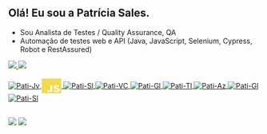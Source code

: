 ## Olá! Eu sou a Patrícia Sales.

- Sou Analista de Testes / Quality Assurance, QA
- Automação de testes web e API (Java, JavaScript, Selenium, Cypress, Robot e RestAssured)
 
 <a href="https://github.com/msales-patricia">
  <img height="180em" src="https://github-readme-stats.vercel.app/api?username=msales-patricia&show_icons=true&theme=dracula&include_all_commits=true&count_private=true"/>
  <img height="180em" src="https://github-readme-stats.vercel.app/api/top-langs/?username=msales-patricia&layout=compact&langs_count=7&theme=dracula"/>
</div>
  <div style="display: inline_block"><br>
  <img align="center" alt="Pati-Jv" height="30" width="40" src="https://cdn.jsdelivr.net/gh/devicons/devicon/icons/java/java-original.svg">
  <img align="center" alt="Pati-Js" height="30" width="40" src="https://raw.githubusercontent.com/devicons/devicon/master/icons/javascript/javascript-plain.svg">
  <img align="center" alt="Pati-Sl" height="30" width="40" src="https://cdn.jsdelivr.net/gh/devicons/devicon/icons/selenium/selenium-original.svg" />
  <img align="center" alt="Pati-VC" height="30" width="40" src="https://cdn.jsdelivr.net/gh/devicons/devicon/icons/vscode/vscode-original.svg" />
  <img align="center" alt="Pati-Gl" height="30" width="40" src="https://cdn.jsdelivr.net/gh/devicons/devicon/icons/gitlab/gitlab-original.svg" />
  <img align="center" alt="Pati-Tl" height="30" width="40" src="https://cdn.jsdelivr.net/gh/devicons/devicon/icons/trello/trello-plain.svg" />
  <img align="center" alt="Pati-Az" height="30" width="40" src="https://cdn.jsdelivr.net/gh/devicons/devicon/icons/azure/azure-original.svg" />
  <img align="center" alt="Pati-Gl" height="30" width="40" src="https://cdn.jsdelivr.net/gh/devicons/devicon/icons/gitlab/gitlab-original.svg" />
  <img align="center" alt="Pati-Sl" height="30" width="40" src="https://cdn.jsdelivr.net/gh/devicons/devicon/icons/slack/slack-original.svg" />
</div>
    
  ##
  
  <div>
  <a href = "mailto:msales.patricia@gmail.com"><img src="https://img.shields.io/badge/Gmail-D14836?style=for-the-badge&logo=gmail&logoColor=white"></a>
  <a href = "www.linkedin.com/in/patricia-santos-6306b9232" target="_blank"><img src="https://img.shields.io/badge/-LinkedIn-%230077B5?style=for-the-badge&logo=linkedin&logoColor=white" target="_blank"></a>
    
  </div>
